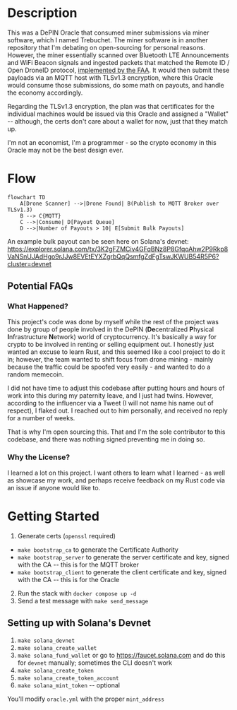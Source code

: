# Description

This was a DePIN Oracle that consumed miner submissions via miner software, which I named Trebuchet. The miner software is in another repository that I'm debating on open-sourcing for personal reasons. However, the miner essentially scanned over Bluetooth LTE Announcements and WiFi Beacon signals and ingested packets that matched the Remote ID / Open DroneID protocol, [implemented by the FAA](https://www.faa.gov/uas/getting_started/remote_id). It would then submit these payloads via an MQTT host with TLSv1.3 encryption, where this Oracle would consume those submissions, do some math on payouts, and handle the economy accordingly.

Regarding the TLSv1.3 encryption, the plan was that certificates for the individual machines would be issued via this Oracle and assigned a "Wallet" -- although, the certs don't care about a wallet for now, just that they match up.

I'm not an economist, I'm a programmer - so the crypto economy in this Oracle may not be the best design ever.

# Flow

```mermaid
flowchart TD
    A[Drone Scanner] -->|Drone Found| B(Publish to MQTT Broker over TLSv1.3)
    B --> C{MQTT}
    C -->|Consume| D[Payout Queue]
    D -->|Number of Payouts > 10| E[Submit Bulk Payouts]
```

An example bulk payout can be seen here on Solana's devnet: https://explorer.solana.com/tx/3K2gFZMCiv4GFqBNz8P8GfqoAhw2P9Rkp8VaNSnUJAdHgo9rJJw8EVEtEYXZgrbQqQsmfgZdFgTswJKWUB54R5P6?cluster=devnet

## Potential FAQs

### What Happened?

This project's code was done by myself while the rest of the project was done by group of people involved in the DePIN (**De**centralized **P**hysical **I**nfrastructure **N**etwork) world of cryptocurrency. It's basically a way for crypto to be involved in renting or selling equipment out. I honestly just wanted an excuse to learn Rust, and this seemed like a cool project to do it in; however, the team wanted to shift focus from drone mining - mainly because the traffic could be spoofed very easily - and wanted to do a random memecoin.

I did not have time to adjust this codebase after putting hours and hours of work into this during my paternity leave, and I just had twins. However, according to the influencer via a Tweet (I will not name his name out of respect), I flaked out. I reached out to him personally, and received no reply for a number of weeks.

That is why I'm open sourcing this. That and I'm the sole contributor to this codebase, and there was nothing signed preventing me in doing so.

### Why the License?

I learned a lot on this project. I want others to learn what I learned - as well as showcase my work, and perhaps receive feedback on my Rust code via an issue if anyone would like to.

# Getting Started

1. Generate certs (`openssl` required)
  - `make bootstrap_ca` to generate the Certificate Authority
  - `make bootstrap_server` to generate the server certificate and key, signed with the CA -- this is for the MQTT broker
  - `make bootstrap_client` to generate the client certificate and key, signed with the CA -- this is for the Oracle

2. Run the stack with `docker compose up -d`
3. Send a test message with `make send_message`

## Setting up with Solana's Devnet

1. `make solana_devnet`
2. `make solana_create_wallet`
3. `make solana_fund_wallet` or go to https://faucet.solana.com and do this for `devnet` manually; sometimes the CLI doesn't work
4. `make solana_create_token`
5. `make solana_create_token_account`
6. `make solana_mint_token` -- optional

You'll modify `oracle.yml` with the proper `mint_address`
